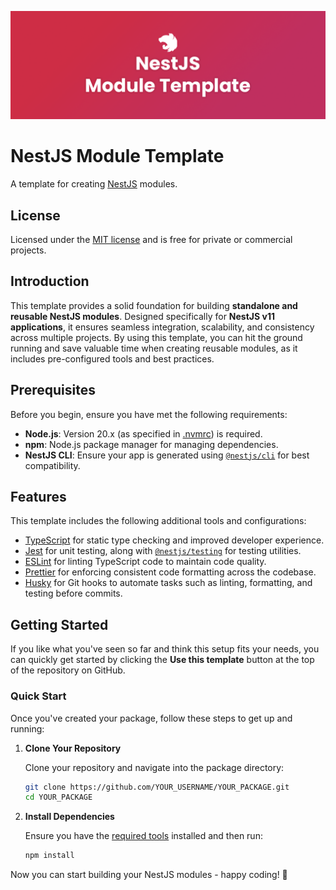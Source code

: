 ![NestJS Module Template](https://raw.githubusercontent.com/andrewdyer/andrewdyer/refs/heads/main/assets/images/covers/nestjs-module-template.png)

# NestJS Module Template

A template for creating [NestJS](https://nestjs.com/) modules.

## License

Licensed under the [MIT license](https://opensource.org/licenses/MIT) and is free for private or commercial projects.

## Introduction

This template provides a solid foundation for building **standalone and reusable NestJS modules**. Designed specifically for **NestJS v11 applications**, it ensures seamless integration, scalability, and consistency across multiple projects. By using this template, you can hit the ground running and save valuable time when creating reusable modules, as it includes pre-configured tools and best practices.

## Prerequisites

Before you begin, ensure you have met the following requirements:

- **Node.js**: Version 20.x (as specified in [.nvmrc](.nvmrc)) is required.
- **npm**: Node.js package manager for managing dependencies.
- **NestJS CLI**: Ensure your app is generated using [`@nestjs/cli`](https://docs.nestjs.com/) for best compatibility.

## Features

This template includes the following additional tools and configurations:

- [TypeScript](https://www.typescriptlang.org/) for static type checking and improved developer experience.
- [Jest](https://jestjs.io/) for unit testing, along with [`@nestjs/testing`](https://docs.nestjs.com/fundamentals/testing) for testing utilities.
- [ESLint](https://eslint.org/) for linting TypeScript code to maintain code quality.
- [Prettier](https://prettier.io/) for enforcing consistent code formatting across the codebase.
- [Husky](https://typicode.github.io/husky/#/) for Git hooks to automate tasks such as linting, formatting, and testing before commits.

## Getting Started

If you like what you've seen so far and think this setup fits your needs, you can quickly get started by clicking the **Use this template** button at the top of the repository on GitHub.

### Quick Start

Once you've created your package, follow these steps to get up and running:

1. **Clone Your Repository**

   Clone your repository and navigate into the package directory:

   ```bash
   git clone https://github.com/YOUR_USERNAME/YOUR_PACKAGE.git
   cd YOUR_PACKAGE
   ```

2. **Install Dependencies**

   Ensure you have the [required tools](#prerequisites) installed and then run:

   ```bash
   npm install
   ```

Now you can start building your NestJS modules - happy coding! 🎉
